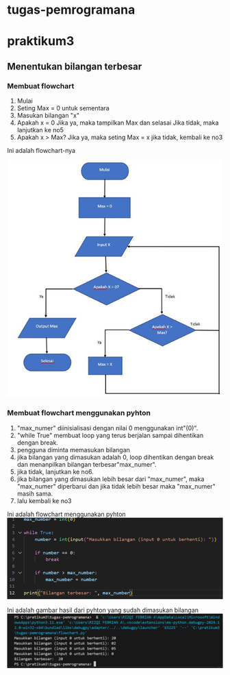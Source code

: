 # tugas-pemrogramana
# praktikum3
 ## Menentukan bilangan terbesar

 ### Membuat flowchart
 1. Mulai 
 2. Seting Max = 0 untuk sementara
 3. Masukan bilangan "x"
 4. Apakah x = 0
    Jika ya, maka tampilkan Max dan selasai
    Jika tidak, maka lanjutkan ke no5
 5. Apakah x > Max?
    Jika ya, maka seting Max = x
    jika tidak, kembali ke no3

 Ini adalah flowchart-nya

 ![gambar 1](ss3.jpg)

 ### Membuat flowchart menggunakan pyhton
 1. "max_numer" diinisialisasi dengan nilai 0 menggunakan int"(0)".
 2. "while True" membuat loop yang terus berjalan sampai dihentikan dengan break.
 3. pengguna diminta memasukan bilangan 
 4. jika bilangan yang dimasukan adalah 0, loop dihentikan dengan break dan menanpilkan bilangan terbesar"max_numer".
 5. jika tidak, lanjutkan ke no6.
 6. jika bilangan yang dimasukan lebih besar dari "max_numer", maka "max_numer" diperbarui dan jika tidak lebih besar maka "max_numer" masih sama.
 7. lalu kembali ke no3

 Ini adalah flowchart menggunakan pyhton
 ![gambar 2](ss1.png)

 Ini adalah gambar hasil dari pyhton yang sudah dimasukan bilangan
 ![gambar 3](ss2.png)